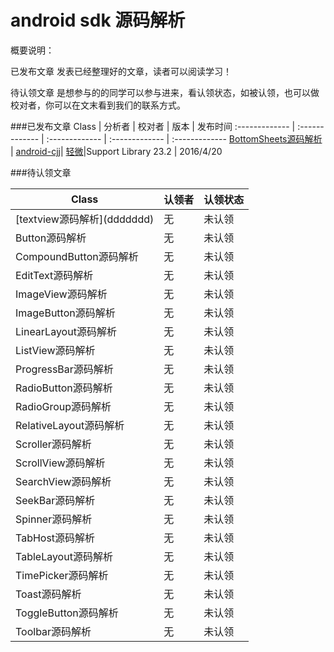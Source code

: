 android sdk 源码解析
===============================
概要说明：

已发布文章 发表已经整理好的文章，读者可以阅读学习！

待认领文章 是想参与的的同学可以参与进来，看认领状态，如被认领，也可以做校对者，你可以在文末看到我们的联系方式。

###已发布文章
Class | 分析者 | 校对者 | 版本 | 发布时间
:------------- | :------------- | :------------- | :------------- | :------------- 
[BottomSheets源码解析](https://github.com/android-cjj/SourceAnalysis) | [android-cjj](https://github.com/android-cjj/)| [轻微](https://github.com/zzz40500)|Support Library 23.2 | 2016/4/20


###待认领文章

<table>
  <thead>
    <tr>
      <th>Class</th>
      <th>认领者</th>
      <th>认领状态</th>
    </tr>
  </thead>
  <tbody>
    <tr>
      <td><a>[textview源码解析](ddddddd)</td>
      <td>无</td>
      <td>未认领</td>
    </tr>
  	<tr>
     <td>Button源码解析</td>
      <td>无</td>
      <td>未认领</td>
    </tr>
    <tr>
     <td>CompoundButton源码解析</td>
      <td>无</td>
      <td>未认领</td>
    </tr>
    <tr>
     <td>EditText源码解析</td>
      <td>无</td>
      <td>未认领</td>
    </tr>
    <tr>
     <td>ImageView源码解析</td>
      <td>无</td>
      <td>未认领</td>
    </tr>
    <tr>
     <td>ImageButton源码解析</td>
      <td>无</td>
      <td>未认领</td>
    </tr>
    <tr>
     <td>LinearLayout源码解析</td>
      <td>无</td>
      <td>未认领</td>
    </tr>
    <tr>
     <td>ListView源码解析</td>
      <td>无</td>
      <td>未认领</td>
    </tr>
    <tr>
     <td>ProgressBar源码解析</td>
      <td>无</td>
      <td>未认领</td>
    </tr>
    <tr>
     <td>RadioButton源码解析</td>
      <td>无</td>
      <td>未认领</td>
    </tr>
    <tr>
     <td>RadioGroup源码解析</td>
      <td>无</td>
      <td>未认领</td>
    </tr>
    <tr>
     <td>RelativeLayout源码解析</td>
      <td>无</td>
      <td>未认领</td>
    </tr>
    <tr>
     <td>Scroller源码解析</td>
      <td>无</td>
      <td>未认领</td>
    </tr>
    <tr>
     <td>ScrollView源码解析</td>
      <td>无</td>
      <td>未认领</td>
    </tr>
    <tr>
     <td>SearchView源码解析</td>
      <td>无</td>
      <td>未认领</td>
    </tr>
    <tr>
     <td>SeekBar源码解析</td>
      <td>无</td>
      <td>未认领</td>
    </tr>
    <tr>
     <td>Spinner源码解析</td>
      <td>无</td>
      <td>未认领</td>
    </tr>
    <tr>
     <td>TabHost源码解析</td>
      <td>无</td>
      <td>未认领</td>
    </tr>
    <tr>
     <td>TableLayout源码解析</td>
      <td>无</td>
      <td>未认领</td>
    </tr>
    <tr>
     <td>TimePicker源码解析</td>
      <td>无</td>
      <td>未认领</td>
    </tr>
    <tr>
     <td>Toast源码解析</td>
      <td>无</td>
      <td>未认领</td>
    </tr>
    <tr>
     <td>ToggleButton源码解析</td>
      <td>无</td>
      <td>未认领</td>
    </tr>
    <tr>
     <td>Toolbar源码解析</td>
      <td>无</td>
      <td>未认领</td>
    </tr>
  </tbody>
</table>
